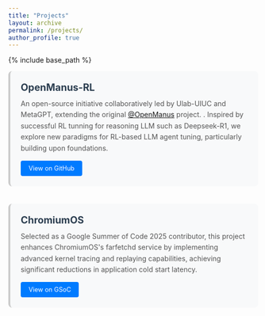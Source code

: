 ```yaml
---
title: "Projects"
layout: archive
permalink: /projects/
author_profile: true
---
```


{% include base_path %}

<style>
  .project-entry {
    margin-bottom: 2.5em;
    border-left: 4px solid #ccc;
    padding: 1.5em;
    background: #f8f9fa;
    border-radius: 8px;
    transition: all 0.3s ease;
  }
  .project-entry:hover {
    border-left: 4px solid #007bff;
    box-shadow: 0 4px 12px rgba(0,0,0,0.1);
    transform: translateY(-2px);
  }
  .project-title {
    font-size: 1.4em;
    font-weight: bold;
    color: #2c3e50;
    margin-bottom: 0.5em;
  }
  .project-description {
    color: #555;
    line-height: 1.6;
    margin-bottom: 1em;
  }
  .project-links {
    margin-top: 1em;
  }
  .project-btn {
    display: inline-block;
    padding: 8px 16px;
    background: #007bff;
    color: white;
    text-decoration: none;
    border-radius: 4px;
    font-size: 0.9em;
    transition: background 0.3s ease;
  }
  .project-btn:hover {
    background: #0056b3;
    color: white;
    text-decoration: none;
  }
</style>


<div class="project-entry">
  <div class="project-title">OpenManus-RL</div>
  <div class="project-description">
    An open-source initiative collaboratively led by Ulab-UIUC and MetaGPT, extending the original <a href="https://github.com/FoundationAgents/OpenManus">@OpenManus</a> project. . Inspired by successful RL tunning for reasoning LLM such as Deepseek-R1, we explore new paradigms for RL-based LLM agent tuning, particularly building upon foundations.
  </div>
  <div class="project-links">
    <a href="https://github.com/OpenManus/OpenManus-RL" class="project-btn">View on GitHub</a>
  </div>
</div>

<div class="project-entry">
  <div class="project-title">ChromiumOS</div>
  <div class="project-description">
    Selected as a Google Summer of Code 2025 contributor, this project enhances ChromiumOS's farfetchd service by implementing advanced kernel tracing and replaying capabilities, achieving significant reductions in application cold start latency.
  </div>
  <div class="project-links">
    <a href="https://summerofcode.withgoogle.com/programs/2025/projects/w9IS12mr" class="project-btn">View on GSoC</a>
  </div>
</div>
